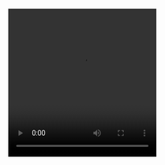 <hidden><video src="https://github.com/user-attachments/assets/34c75c39-b619-48be-b0e4-2ee4effb6f02" width="300" Height="300" autoplay></video></hidden>



